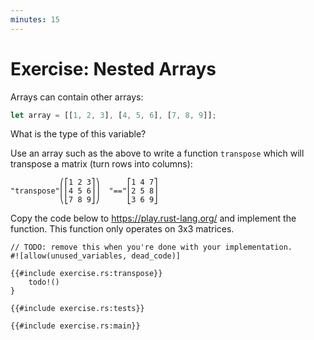 ```yaml
---
minutes: 15
---
```


# Exercise: Nested Arrays

Arrays can contain other arrays:

```rust
let array = [[1, 2, 3], [4, 5, 6], [7, 8, 9]];
```

What is the type of this variable?

Use an array such as the above to write a function `transpose` which will
transpose a matrix (turn rows into columns):

<!-- mdbook-xgettext: skip -->

```bob
           ⎛⎡1 2 3⎤⎞      ⎡1 4 7⎤
"transpose"⎜⎢4 5 6⎥⎟  "=="⎢2 5 8⎥
           ⎝⎣7 8 9⎦⎠      ⎣3 6 9⎦
```

Copy the code below to <https://play.rust-lang.org/> and implement the function.
This function only operates on 3x3 matrices.

```rust,should_panic
// TODO: remove this when you're done with your implementation.
#![allow(unused_variables, dead_code)]

{{#include exercise.rs:transpose}}
    todo!()
}

{{#include exercise.rs:tests}}

{{#include exercise.rs:main}}
```
